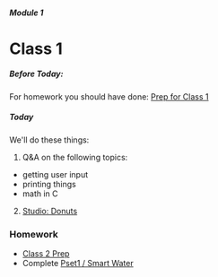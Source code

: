 ##### Module 1 
# Class 1

##### Before Today:
For homework you should have done: [Prep for Class 1](../class1-prep)

##### Today
We'll do these things:

1. Q&A on the following topics:
  * getting user input
  * printing things
  * math in C
2. [Studio: Donuts](../studios/donuts)

### Homework

* [Class 2 Prep](../class2-prep)
* Complete <a href="http://cdn.cs50.net/2015/fall/psets/1/pset1/pset1.html#smart_water" target="_blank">Pset1 / Smart Water</a>
